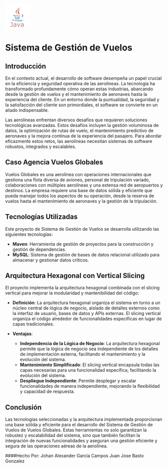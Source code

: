 
![Java](https://raw.githubusercontent.com/David-Albarracin/README_MATERIALS/main/java.png)


# Sistema de Gestión de Vuelos

## Introducción

En el contexto actual, el desarrollo de software desempeña un papel crucial en la eficiencia y seguridad operativa de las aerolíneas. La tecnología ha transformado profundamente cómo operan estas industrias, abarcando desde la gestión de vuelos y el mantenimiento de aeronaves hasta la experiencia del cliente. En un entorno donde la puntualidad, la seguridad y la satisfacción del cliente son primordiales, el software se convierte en un aliado indispensable.

Las aerolíneas enfrentan diversos desafíos que requieren soluciones tecnológicas avanzadas. Estos desafíos incluyen la gestión voluminosa de datos, la optimización de rutas de vuelo, el mantenimiento predictivo de aeronaves y la mejora continua de la experiencia del pasajero. Para abordar eficazmente estos retos, las aerolíneas necesitan sistemas de software robustos, integrados y escalables.

## Caso Agencia Vuelos Globales

Vuelos Globales es una aerolínea con operaciones internacionales que gestiona una flota diversa de aviones, personal de tripulación variado, colaboraciones con múltiples aerolíneas y una extensa red de aeropuertos y destinos. La empresa requiere una base de datos sólida y eficiente que pueda manejar todos los aspectos de su operación, desde la reserva de vuelos hasta el mantenimiento de aeronaves y la gestión de la tripulación.

## Tecnologías Utilizadas

Este proyecto de Sistema de Gestión de Vuelos se desarrolla utilizando las siguientes tecnologías:

- **Maven**: Herramienta de gestión de proyectos para la construcción y gestión de dependencias.
- **MySQL**: Sistema de gestión de bases de datos relacional utilizado para almacenar y gestionar datos críticos.

## Arquitectura Hexagonal con Vertical Slicing

El proyecto implementa la arquitectura hexagonal combinada con el slicing vertical para mejorar la modularidad y mantenibilidad del código:

- **Definición**: La arquitectura hexagonal organiza el sistema en torno a un núcleo central de lógica de negocio, aislado de detalles externos como la interfaz de usuario, bases de datos y APIs externas. El slicing vertical organiza el código alrededor de funcionalidades específicas en lugar de capas tradicionales.
  
- **Ventajas**:
  - **Independencia de la Lógica de Negocio**: La arquitectura hexagonal permite que la lógica de negocio sea independiente de los detalles de implementación externa, facilitando el mantenimiento y la evolución del sistema.
  - **Mantenimiento Simplificado**: El slicing vertical encapsula todas las capas necesarias para una funcionalidad específica, facilitando la evolución del sistema.
  - **Despliegue Independiente**: Permite desplegar y escalar funcionalidades de manera independiente, mejorando la flexibilidad y capacidad de respuesta.

## Conclusión

Las tecnologías seleccionadas y la arquitectura implementada proporcionan una base sólida y eficiente para el desarrollo del Sistema de Gestión de Vuelos de Vuelos Globales. Estas herramientas no solo garantizan la robustez y escalabilidad del sistema, sino que también facilitan la integración de nuevas funcionalidades y aseguran una gestión eficiente y segura de las operaciones aéreas de la aerolínea.



####Hecho Por:
  Johan Alexander García Campos
  Juan Jose Basto Gonzalez
